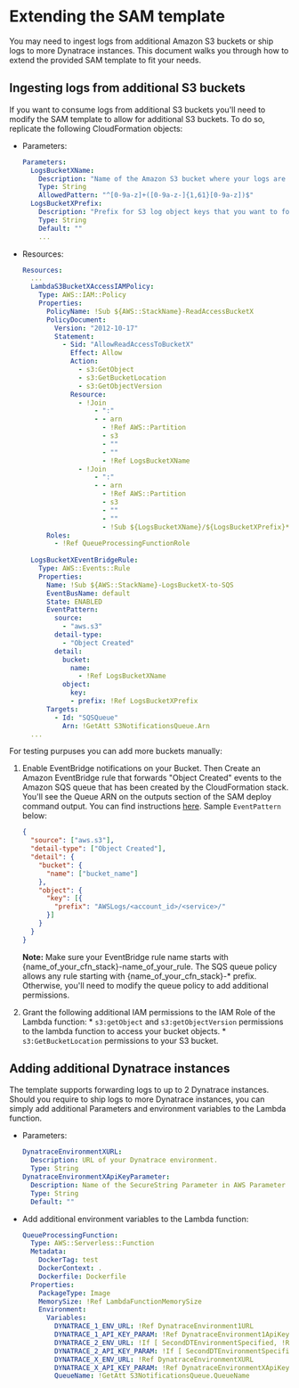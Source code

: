 # Extending the SAM template

You may need to ingest logs from additional Amazon S3 buckets or ship logs to more Dynatrace instances. This document walks you through how to extend the provided SAM template to fit your needs.

## Ingesting logs from additional S3 buckets

If you want to consume logs from additional S3 buckets you'll need to modify the SAM template to allow for additional S3 buckets. To do so, replicate the following CloudFormation objects:
* Parameters:
  ```yaml
  Parameters:
    LogsBucketXName:
      Description: "Name of the Amazon S3 bucket where your logs are to be consumed."
      Type: String
      AllowedPattern: "^[0-9a-z]+([0-9a-z-]{1,61}[0-9a-z])$"
    LogsBucketXPrefix:
      Description: "Prefix for S3 log object keys that you want to forward to Dynatrace (e.g. \"AWSLogs/\"). If you want to send notifications for all  objects created in the bucket, leave this value empty."
      Type: String
      Default: ""
      ...
  ```
* Resources:
  ```yaml
  Resources:
    ...
    LambdaS3BucketXAccessIAMPolicy:
      Type: AWS::IAM::Policy
      Properties:
        PolicyName: !Sub ${AWS::StackName}-ReadAccessBucketX
        PolicyDocument:
          Version: "2012-10-17"
          Statement:
            - Sid: "AllowReadAccessToBucketX"
              Effect: Allow
              Action:
                - s3:GetObject
                - s3:GetBucketLocation
                - s3:GetObjectVersion
              Resource:
                - !Join
                    - ":"
                    - - arn
                      - !Ref AWS::Partition
                      - s3
                      - ""
                      - ""
                      - !Ref LogsBucketXName
                - !Join
                    - ":"
                    - - arn
                      - !Ref AWS::Partition
                      - s3
                      - ""
                      - ""
                      - !Sub ${LogsBucketXName}/${LogsBucketXPrefix}*
        Roles: 
          - !Ref QueueProcessingFunctionRole
      
    LogsBucketXEventBridgeRule:
      Type: AWS::Events::Rule
      Properties:
        Name: !Sub ${AWS::StackName}-LogsBucketX-to-SQS
        EventBusName: default
        State: ENABLED
        EventPattern:
          source:
            - "aws.s3"
          detail-type:
            - "Object Created"
          detail:
            bucket:
              name: 
                - !Ref LogsBucketXName
            object:
              key:
              - prefix: !Ref LogsBucketXPrefix
        Targets:
          - Id: "SQSQueue"
            Arn: !GetAtt S3NotificationsQueue.Arn
    ...
  ```

For testing purpuses you can add more buckets manually:

  1. Enable EventBridge notifications on your Bucket. Then Create an Amazon EventBridge rule that forwards "Object Created" events to the Amazon SQS queue that has been created by the CloudFormation stack. You'll see the Queue ARN on the outputs section of the SAM deploy command output. You can find instructions [here](https://docs.aws.amazon.com/eventbridge/latest/userguide/eb-targets.html). Sample `EventPattern` below:

      ```json
      {
        "source": ["aws.s3"],
        "detail-type": ["Object Created"],
        "detail": {
          "bucket": {
            "name": ["bucket_name"]
          },
          "object": {
            "key": [{
              "prefix": "AWSLogs/<account_id>/<service>/"
            }]
          }
        }
      }
      ```
    
      **Note:** Make sure your EventBridge rule name starts with {name_of_your_cfn_stack}-name_of_your_rule. The SQS queue policy allows any rule starting with {name_of_your_cfn_stack}-* prefix. Otherwise, you'll need to modify the queue policy to add additional permissions.

  1. Grant the following additional IAM permissions to the IAM Role of the Lambda function:
    * `s3:getObject` and `s3:getObjectVersion` permissions to the lambda function to access your bucket objects. 
    * `s3:GetBucketLocation` permissions to your S3 bucket. 

## Adding additional Dynatrace instances

The template supports forwarding logs to up to 2 Dynatrace instances. Should you require to ship logs to more Dynatrace instances, you can simply add additional Parameters and environment variables to the Lambda function.

* Parameters:
  ```yaml
  DynatraceEnvironmentXURL:
    Description: URL of your Dynatrace environment.
    Type: String
  DynatraceEnvironmentXApiKeyParameter:
    Description: Name of the SecureString Parameter in AWS Parameter Store storing the Dynatrace Environment 2 API Key.
    Type: String
    Default: ""
  ```

* Add additional environment variables to the Lambda function:
  ```yaml
  QueueProcessingFunction:
    Type: AWS::Serverless::Function
    Metadata:
      DockerTag: test
      DockerContext: .
      Dockerfile: Dockerfile
    Properties:
      PackageType: Image
      MemorySize: !Ref LambdaFunctionMemorySize
      Environment:
        Variables:
          DYNATRACE_1_ENV_URL: !Ref DynatraceEnvironment1URL
          DYNATRACE_1_API_KEY_PARAM: !Ref DynatraceEnvironment1ApiKeyParameter
          DYNATRACE_2_ENV_URL: !If [ SecondDTEnvironmentSpecified, !Ref DynatraceEnvironment2URL, !Ref "AWS::NoValue"]
          DYNATRACE_2_API_KEY_PARAM: !If [ SecondDTEnvironmentSpecified, !Ref DynatraceEnvironment2ApiKeyParameter, !Ref "AWS::NoValue"]
          DYNATRACE_X_ENV_URL: !Ref DynatraceEnvironmentXURL
          DYNATRACE_X_API_KEY_PARAM: !Ref DynatraceEnvironmentXApiKeyParameter
          QueueName: !GetAtt S3NotificationsQueue.QueueName
  ```